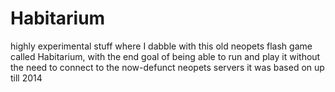 # Habitarium
highly experimental stuff where I dabble with this old neopets flash game called Habitarium, with the end goal of being able to run and play it without the need to connect to the now-defunct neopets servers it was based on up till 2014
